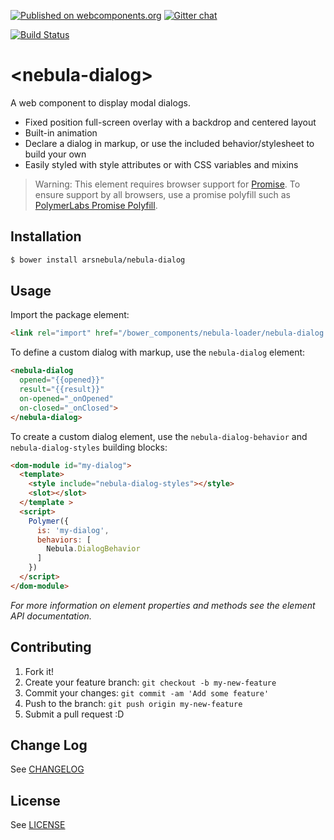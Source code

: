 [![Published on webcomponents.org](https://img.shields.io/badge/webcomponents.org-published-blue.svg)](https://www.webcomponents.org/element/arsnebula/nebula-dialog)
[![Gitter chat](https://badges.gitter.im/org.png)](https://gitter.im/arsnebula/webcomponents)

[![Build Status](https://saucelabs.com/browser-matrix/arsnebula.svg)](https://saucelabs.com/beta/builds/841ef48bdae141df8743c690157b8eac)

# \<nebula-dialog\>

A web component to display modal dialogs.

* Fixed position full-screen overlay with a backdrop and centered layout
* Built-in animation
* Declare a dialog in markup, or use the included behavior/stylesheet to build your own
* Easily styled with style attributes or with CSS variables and mixins

> Warning: This element requires browser support for [Promise](https://developer.mozilla.org/en-US/docs/Web/JavaScript/Reference/Global_Objects/Promise). To ensure support by all browsers, use a promise polyfill such as [PolymerLabs Promise Polyfill](https://github.com/PolymerLabs/promise-polyfill).

## Installation

```sh
$ bower install arsnebula/nebula-dialog
```

## Usage

Import the package element:

```html
<link rel="import" href="/bower_components/nebula-loader/nebula-dialog.html"> 
```

To define a custom dialog with markup, use the `nebula-dialog` element:

```html
<nebula-dialog
  opened="{{opened}}"
  result="{{result}}"
  on-opened="_onOpened"
  on-closed="_onClosed">
</nebula-dialog>
```

To create a custom dialog element, use the `nebula-dialog-behavior` and `nebula-dialog-styles` building blocks:

```html
<dom-module id="my-dialog">
  <template>
    <style include="nebula-dialog-styles"></style>
    <slot></slot>
  </template >
  <script>
    Polymer({
      is: 'my-dialog',
      behaviors: [
        Nebula.DialogBehavior
      ]
    })
  </script>
</dom-module>
```

*For more information on element properties and methods see the element API documentation.*

## Contributing

1. Fork it!
2. Create your feature branch: `git checkout -b my-new-feature`
3. Commit your changes: `git commit -am 'Add some feature'`
4. Push to the branch: `git push origin my-new-feature`
5. Submit a pull request :D

## Change Log

See [CHANGELOG](/CHANGELOG.md)

## License

See [LICENSE](/LICENSE.md)